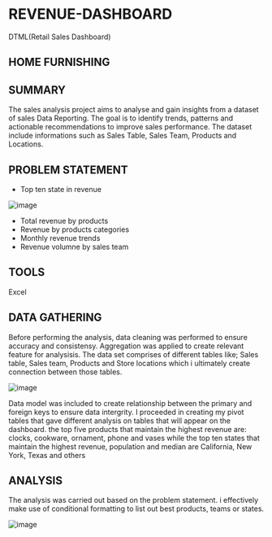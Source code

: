 # REVENUE-DASHBOARD
DTML(Retail Sales Dashboard)

## HOME FURNISHING

## SUMMARY
The sales analysis project aims to analyse and gain insights from a dataset of sales Data Reporting. The goal is to identify trends, patterns and actionable recommendations to improve sales performance. The dataset include informations such as Sales Table, Sales Team, Products and Locations.


## PROBLEM STATEMENT

* Top ten state in revenue

![image](https://user-images.githubusercontent.com/124039605/235753097-ec012720-a626-4a67-b344-17528a68757a.png)

* Total revenue by products
* Revenue by products categories
* Monthly revenue trends
* Revenue volumne by sales team

## TOOLS
Excel

## DATA GATHERING
Before performing the analysis, data cleaning was performed to ensure accuracy and consistensy. Aggregation was applied to create relevant feature for analysisis.
The data set comprises of different tables like; Sales table, Sales team, Products and Store locations which i ultimately create connection between those tables. 

![image](https://user-images.githubusercontent.com/124039605/235743900-fdbd5db5-985b-44e1-9e30-aa6a3c5b27d1.png)

Data model was included to create relationship between the primary and foreign keys to ensure data intergrity.
I proceeded in creating my pivot tables that gave different analysis on tables that will appear on the dashboard. the top five products that maintain the highest revenue are: clocks, cookware, ornament, phone and vases while the top ten states that maintain the highest revenue, population and median are California, New York, Texas and others


## ANALYSIS
The analysis was carried out based on the problem statement. i effectively make use of conditional formatting to list out best products, teams or states.

![image](https://user-images.githubusercontent.com/124039605/235752453-d713b9c8-bf86-4322-9931-3bed5373d91c.png)





